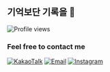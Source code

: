 ## 기억보단 기록을 📖  
![Profile views](https://gpvc.arturio.dev/hyunsangwon)

### Feel free to contact me
[![KakaoTalk](https://img.shields.io/badge/KakaoTalk-현상원FFCD00?logo=kakaotalk&logoColor=white)](https://namecard.kakao.com/hyunsama)
[![Email](https://img.shields.io/badge/Email-hyunsangwon93@gmail.com-EA4335?logo=gmail&logoColor=white)](mailto:hyunsangwon93@gmail.com)
[![Instagram](https://img.shields.io/badge/Instagram-@hyun_sw_93-DB2973?logo=instagram&logoColor=white)](https://www.instagram.com/hyun_sw_93)
